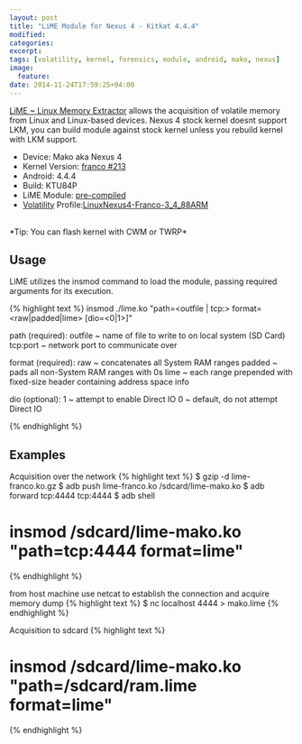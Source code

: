 ```yaml
---
layout: post
title: "LiME Module for Nexus 4 - Kitkat 4.4.4"
modified:
categories:
excerpt:
tags: [volatility, kernel, forensics, module, android, mako, nexus]
image:
  feature:
date: 2014-11-24T17:59:25+04:00
---
```


[LiME ~ Linux Memory Extractor](https://github.com/504ensicsLabs/LiME) allows the acquisition of volatile memory from Linux and Linux-based devices.
Nexus 4 stock kernel doesnt support LKM, you can build module against stock kernel unless you rebuild kernel with LKM support.

* Device: Mako aka Nexus 4
* Kernel Version: [franco #213](http://franciscofranco.minooch.com/Nexus4/4.4/zips/franco.Kernel-nightly-r213.zip)
* Android: 4.4.4 
* Build: KTU84P 
* LiME Module: [pre-compiled](https://github.com/jahil/jahil.github.io/raw/master/_site/lime-module-for-nexus-4-kitkat-4-4-4/lime-franco.ko.gz)
* [Volatility](volatilityfoundation.org) Profile:[LinuxNexus4-Franco-3_4_88ARM](https://github.com/jahil/profiles/raw/master/Linux/Android/Nexus4/Nexus4-Franco-3.4.88.zip)

<br>
*Tip: You can flash kernel with CWM or TWRP*
<br>

## Usage
LiME utilizes the insmod command to load the module, passing required arguments for its execution.

{% highlight text %}
insmod ./lime.ko "path=<outfile | tcp:<port>> format=<raw|padded|lime> [dio=<0|1>]"

path (required):   outfile ~ name of file to write to on local system (SD Card)
        tcp:port ~ network port to communicate over

format (required): raw ~ concatenates all System RAM ranges
        padded ~ pads all non-System RAM ranges with 0s
        lime ~ each range prepended with fixed-size header containing address space info

dio (optional):    1 ~ attempt to enable Direct IO
        0 ~ default, do not attempt Direct IO

{% endhighlight %}

## Examples

Acquisition over the network
{% highlight text %}
$ gzip -d lime-franco.ko.gz
$ adb push lime-franco.ko /sdcard/lime-mako.ko
$ adb forward tcp:4444 tcp:4444
$ adb shell
# insmod /sdcard/lime-mako.ko "path=tcp:4444 format=lime"
{% endhighlight %}

from host machine use netcat to establish the connection and acquire memory dump
{% highlight text %}
$ nc localhost 4444 > mako.lime
{% endhighlight %}

Acquisition to sdcard
{% highlight text %}
# insmod /sdcard/lime-mako.ko "path=/sdcard/ram.lime format=lime"
{% endhighlight %}
